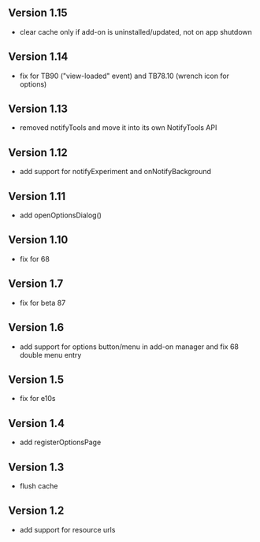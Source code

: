 Version 1.15
------------
- clear cache only if add-on is uninstalled/updated, not on app shutdown

Version 1.14
------------
- fix for TB90 ("view-loaded" event) and TB78.10 (wrench icon for options)

Version 1.13
------------
- removed notifyTools and move it into its own NotifyTools API

Version 1.12
------------
- add support for notifyExperiment and onNotifyBackground

Version 1.11
------------
- add openOptionsDialog()

Version 1.10
------------
- fix for 68

Version 1.7
-----------
- fix for beta 87

Version 1.6
-----------
- add support for options button/menu in add-on manager and fix 68 double menu entry

Version 1.5
-----------
- fix for e10s

Version 1.4
-----------
- add registerOptionsPage

Version 1.3
-----------
- flush cache

Version 1.2
-----------
- add support for resource urls
